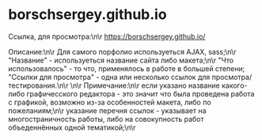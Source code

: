 ﻿# borschsergey.github.io

Ссылка, для просмотра:\n\r
https://borschsergey.github.io/

Описание:\n\r
Для самого порфолио используеться AJAX, sass;\n\r
"Название" - используеться название сайта либо макета;\n\r
"Что использовалось" - то что, применялось в работе в большей степени;
"Ссылки для просмотра" - одна или несколько ссылок для просмотра/тестирования.\n\r
\n\r
Примечание:\n\r
если указано название какого-либо графичесского редактора - это значит что была проведена работа с графикой, возможно из-за особенностей макета, либо по пожеланиям;\n\r
указание перечня ссылок - указывает на многостраничность работы, либо на совокупность работ объеденнённых одной тематикой;\n\r

